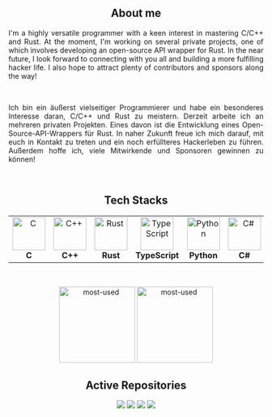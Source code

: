 <h2 align="center">About me</h2>
<p align="justify">I'm a highly versatile programmer with a keen interest in mastering C/C++ and Rust. At the moment, I'm working on several private projects, one of which involves developing an open-source API wrapper for Rust. In the near future, I look forward to connecting with you all and building a more fulfilling hacker life. I also hope to attract plenty of contributors and sponsors along the way!</p>
<br>
<p align="justify">Ich bin ein äußerst vielseitiger Programmierer und habe ein besonderes Interesse daran, C/C++ und Rust zu meistern. Derzeit arbeite ich an mehreren privaten Projekten. Eines davon ist die Entwicklung eines Open-Source-API-Wrappers für Rust. In naher Zukunft freue ich mich darauf, mit euch in Kontakt zu treten und ein noch erfüllteres Hackerleben zu führen. Außerdem hoffe ich, viele Mitwirkende und Sponsoren gewinnen zu können!</p>
<br>
<h2 align="center">Tech Stacks</h2>
<table align="center">
   <tr>
      <td align="center"><img src="https://skillicons.dev/icons?i=c" alt="C" width="65" height="65" /><br><b>C</b></td>
      <td align="center"><img src="https://skillicons.dev/icons?i=cpp" alt="C++" width="65" height="65" /><br><b>C++</b></td>
      <td align="center"><img src="https://skillicons.dev/icons?i=rust" alt="Rust" width="65" height="65" /><br><b>Rust</b></td>
      <td align="center"><img src="https://skillicons.dev/icons?i=ts" alt="TypeScript" width="65" height="65" /><br><b>TypeScript</b></td>
      <td align="center"><img src="https://skillicons.dev/icons?i=py" alt="Python" width="65" height="65" /><br><b>Python</b></td>
      <td align="center"><img src="https://skillicons.dev/icons?i=cs" alt="C#" width="65" height="65" /><br><b>C#</b></td>
      <td align="center"><img src="https://skillicons.dev/icons?i=unrealengine" alt="UE" width="65" height="65" /><br><b>UE5</b></td>
      <td align="center"><img src="https://skillicons.dev/icons?i=unity" alt="Unity" width="65" height="65" /><br><b>Unity6</b></td>
   </tr>
</table>
<br>

<p align="center">
   <img alt="most-used" height="150px" src="https://github-readme-stats.vercel.app/api/top-langs/?username=Ometeor-Zheero-OMZ&layout=compact&theme=tokyonight" />
   <img alt="most-used" height="150px" src="https://github-readme-stats.vercel.app/api?username=Ometeor-Zheero-OMZ&layout=compact&theme=tokyonight" />
</p>

<h2 align="center">Active Repositories</h2>
<div align="center">
<a href="https://github.com/Ometeor-Zheero-OMZ/video-editor"><img src="https://github-readme-stats.vercel.app/api/pin/?username=Ometeor-Zheero-OMZ&repo=video-editor&theme=dark"></a>
<a href="https://github.com/Ometeor-Zheero-OMZ/ota"><img src="https://github-readme-stats.vercel.app/api/pin/?username=Ometeor-Zheero-OMZ&repo=ota&theme=dark"></a>
<a href="https://github.com/Ometeor-Zheero-OMZ/GBAEmulator"><img src="https://github-readme-stats.vercel.app/api/pin/?username=Ometeor-Zheero-OMZ&repo=GBAEmulator&theme=dark"></a>
<a href="https://github.com/Ometeor-Zheero-OMZ/gamernage"><img src="https://github-readme-stats.vercel.app/api/pin/?username=Ometeor-Zheero-OMZ&repo=gamernage&theme=dark"></a>
</div>
